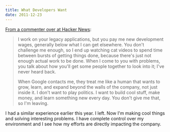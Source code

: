 ```yaml
---
title: What Developers Want
date: 2011-12-23
---
```


[From a commenter over at Hacker News](http://news.ycombinator.com/item?id=3386167):

> I work on your legacy applications, but you pay me new development wages, generally below what I can get elsewhere. You don't challenge me enough, so I end up watching cat videos to spend time between bursts of getting things done, because there's just not enough actual work to be done. When I come to you with problems, you talk about how you'll get some people together to look into it; I've never heard back.
>
> When Google contacts me, they treat me like a human that wants to grow, learn, and expand beyond the walls of the company, not just inside it. I don't want to play politics. I want to build cool stuff, make money, and learn something new every day. You don't give me that, so I'm leaving.

I had a similar experience earlier this year. I left. Now I'm making cool things and solving interesting problems. I have complete control over my environment and I see how my efforts are directly impacting the company.
